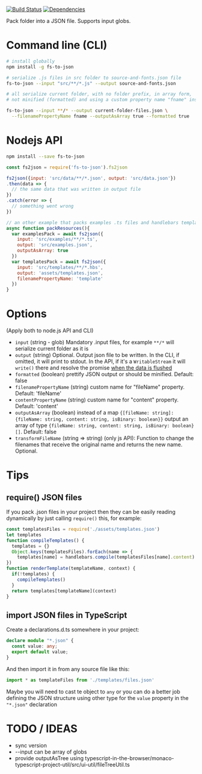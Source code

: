 [![Build Status](https://travis-ci.org/cancerberoSgx/fs-to-json.png?branch=master)](https://travis-ci.org/cancerberoSgx/fs-to-json)
[![Dependencies](https://david-dm.org/cancerberosgx/fs-to-json.svg)](https://david-dm.org/cancerberosgx/fs-to-json)



Pack folder into a JSON file. Supports input globs.

# Command line (CLI)

```sh
# install globally
npm install -g fs-to-json

# serialize .js files in src folder to source-and-fonts.json file
fs-to-json --input "src/**/*.js" --output source-and-fonts.json

# all serialize current folder, with no folder prefix, in array form,
# not minified (formatted) and using a custom property name "fname" instead of "fileName"

fs-to-json --input **/* --output current-folder-files.json \
  --filenamePropertyName fname --outputAsArray true --formatted true
```

# Nodejs API

```sh
npm install --save fs-to-json
```

```javascript
const fs2json = require('fs-to-json').fs2json

fs2json({input: 'src/data/**/*.json', output: 'src/data.json'})
.then(data => {
  // the same data that was written in output file
})
.catch(error => {
  // something went wrong
})

// an other example that packs examples .ts files and handlebars templates so these files can be read at runtime
async function packResources(){
  var examplesPack = await fs2json({
    input: 'src/examples/**/*.ts', 
    output: 'src/examples.json', 
    outputAsArray: true
  })
  var templatesPack = await fs2json({
    input: 'src/templates/**/*.hbs', 
    output: 'assets/templates.json',
    filenamePropertyName: 'template'
  })
}
```

# Options

(Apply both to node.js API and CLI)

 * `input` (string - glob) Mandatory .input files, for example `**/*` will serialize current folder as it is
 * `output` (string) Optional. Output json file to be written. In the CLI, if omitted, it will print to stdout. In the API, if it's a `WritableStream` it will `write()` there and resolve the promise [when the data is flushed](https://nodejs.org/api/stream.html#stream_writable_write_chunk_encoding_callback)
 * `formatted` (boolean) prettify JSON output or should be minified. Default: false
 * `filenamePropertyName` (string) custom name for "fileName" property. Default: 'fileName'
 * `contentPropertyName` (string) custom name for "content" property. Default: 'content'
 * `outputAsArray` (boolean) instead of a map `{[fileName: string]: {fileName: string, content: string, isBinary: boolean}}` output an array of type `{fileName: string, content: string, isBinary: boolean}[]`. Default: false
 * `transformFileName` (string => string) (only js API): Function to change the filenames that receive the original name and returns the new name. Optional.



# Tips

## require() JSON files 

If you pack .json files in your project then they can be easily reading dynamically by just calling `require()` this, for example:

```js
const templatesFiles = require('./assets/templates.json')
let templates
function compileTemplates() {
  templates = {}
  Object.keys(templatesFiles).forEach(name => {
    templates[name] = handlebars.compile(templatesFiles[name].content)
})
function renderTemplate(templateName, context) {
  if(!templates) {
    compileTemplates()
  }
  return templates[templateName](context)
}
```

## import JSON files in TypeScript

Create a declarations.d.ts somewhere in your project: 

```typescript
declare module "*.json" {
  const value: any;
  export default value;
}
```

And then import it in from any source file like this:

```typescript
import * as templateFiles from './templates/files.json'
```

Maybe you will need to cast te object to `any` or you can do a better job defining the JSON structure using other type for the `value` property in the `"*.json"`  declaration 


# TODO / IDEAS

 * sync version
 * --input can be array of globs 
 * provide outputAsTree using  typescript-in-the-browser/monaco-typescript-project-util/src/ui-util/fileTreeUtil.ts